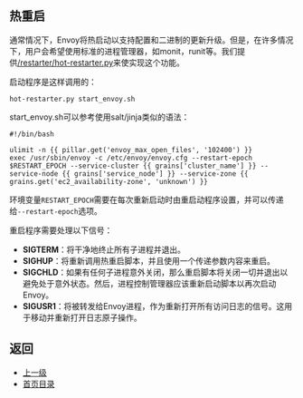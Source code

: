 ## 热重启

通常情况下，Envoy将热启动以支持配置和二进制的更新升级。但是，在许多情况下，用户会希望使用标准的进程管理器，如monit，runit等。我们提供[/restarter/hot-restarter.py](https://github.com/envoyproxy/envoy/blob/master//restarter/hot-restarter.py)来使实现这个功能。

启动程序是这样调用的：

```
hot-restarter.py start_envoy.sh
```

start_envoy.sh可以参考使用salt/jinja类似的语法：

```
#!/bin/bash

ulimit -n {{ pillar.get('envoy_max_open_files', '102400') }}
exec /usr/sbin/envoy -c /etc/envoy/envoy.cfg --restart-epoch $RESTART_EPOCH --service-cluster {{ grains['cluster_name'] }} --service-node {{ grains['service_node'] }} --service-zone {{ grains.get('ec2_availability-zone', 'unknown') }}
```

环境变量`RESTART_EPOCH`需要在每次重新启动时由重启动程序设置，并可以传递给`--restart-epoch`选项。

重启程序需要处理以下信号：

- **SIGTERM**：将干净地终止所有子进程并退出。
- **SIGHUP**：将重新调用热重启脚本，并且使用一个传递参数内容来重启。
- **SIGCHLD**：如果有任何子进程意外关闭，那么重启脚本将关闭一切并退出以避免处于意外状态。然后，进程控制管理器应该重新启动脚本以再次启动Envoy。
- **SIGUSR1**：将被转发给Envoy进程，作为重新打开所有访问日志的信号。这用于移动并重新打开日志原子操作。

## 返回
- [上一级](../Operationsandadministration.md)
- [首页目录](../README.md)

